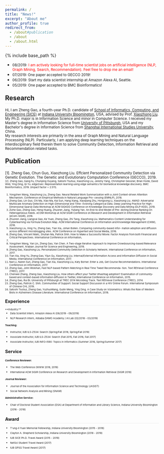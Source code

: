 ```yaml
---
permalink: /
title: "News!"
excerpt: "About me"
author_profile: true
redirect_from: 
  - /about#publication
  - /about
  - /about.html
---
```

<style>
.page__content p {
    margin: 0 0 0em;
}
p{
    /*margin: 0;*/
    /*padding: -30;*/
    /*line-height: 15px;*/
}
ul{
    /*margin: 0;*/
    /*padding: -30;*/
    line-height: 15px;
    margin-block-start: 0em;
    margin-block-end: 0em;
}
ul li, ol li {
    margin-bottom: 0.em;
}
h1, h2, h3, h4, h5, h6 {
	padding-bottom: 0.2em;
	margin: 1em 0 0.5em;
	border-bottom: 2px solid #f2f3f3;
}
</style>
{% include base_path %} 
* <small> 08/2019:</small> <small style="color:red">I am actively looking for full-time scientist jobs on artificial intelligence (NLP, Graph Mining, Search, Recommendation). Feel free to drop me an email!</small>  
* <small> 07/2019: One paper accepted to GECCO 2019!</small>  
* <small> 06/2019: Start my data scientist internship at Amazon Alexa AI, Seattle.</small>  
* <small> 05/2019: One paper accepted to BMC Bioinformatics!</small> 
<h2 id="research"> Research</h2>  

<small> Hi, I am Zheng Gao, a fourth-year Ph.D. candidate of [School of Informatics, Computing, and Engineering (SICE)](https://sice.indiana.edu/) at [Indiana University Bloomington](https://www.indiana.edu/), USA, advised by Prof. [Xiaozhong Liu](http://xiaozhong.website2.me). My Ph.D. major is in Information Science and minor in Computer Science. I received my Master's degree in Information Science from [University of Pittsburgh](https://www.pitt.edu/), USA and my Bachelor's degree in Information Science from [Shanghai International Studies University](http://en.shisu.edu.cn/), China.</small>  
<small>My research interests are primarily in the area of Graph Mining and Natural Language Processing (NLP). Particularly, I am applying deep learning techniques on the interdisciplinary field therein them to solve Community Detection, Information Retrieval and Recommendation related tasks.</small>
<h2 id="publication">Publication</h2> 

<small>[1]. Zheng Gao, Chun Guo, Xiaozhong Liu. Effcient Personalized Community Detection via Genetic
Evolution. The Genetic and Evolutionary Computation Conference (GECCO), 2019. <small> 
<small>[2]. Zheng Gao, Gang Fu, Chunping Ouyang, Satoshi Tsutsui, Xiaozhong Liu, Jeremy Yang, Christopher
Gessner, Brian Foote, David Wild, Ying Ding, Qi Yu. edge2vec: Representation learning using edge
semantics for biomedical knowledge discovery. BMC Bioinformatics, 2019. (impact factor = 2.511).<small>
1. Yongzhen Wang, Xiaozhong Liu, Zheng Gao. Neural Related Work Summarization with a Joint
Context-driven Attention Mechanism. Conference on Empirical Methods in Natural Language Pro-
cessing (EMNLP), 2018.
1. Zheng Gao, Lin Guo, Chi Ma, Xiao Ma, Kai Sun, Hang Xiang, Xiaoqiang Zhu, Hongsong Li,
Xiaozhong Liu. AMAD: Adversarial Multiscale Anomaly Detection on High-Dimensional and Time-
Evolving Categorical Data. Deep Learning Practice for High-Dimensional Sparse Data Workshop at
ACM SIGKDD Conference on Knowledge Discovery and Data Mining (DLP-KDD), 2019.
1. Zizhe Gao, Zheng Gao, Heng Huang, Zhuoren Jiang, Yuliang Yan. An End-to-end Model of Pre-
dicting Diverse Ranking On Heterogeneous Feeds. eCOM Workshop at ACM SIGIR Conference on
Research and Development in Information Retrieval (eCom-SIGIR), 2018.
1. Zhuoren Jiang, Liangcai Gao, Ke Yuan, Zheng Gao, Zhi Tang, Xiaozhong Liu. Mathematics Content
Understanding for Cyberlearning via Formula Evolution Map. ACM International Conference on
Information and Knowledge Management (CIKM), 2018.
1. Xiaozhong Liu, Xing Yu, Zheng Gao, Tian Xia, Johan Bollen. Comparing community-based infor-
mation adoption and diffusion across different microblogging sites. ACM Conference on Hypertext
and Social Media, 2016.
1. Zheng Gao, Vincent Malic, Shutian Ma, Patrick Shih. How to Make a Successful Movie: Factor
Analysis from both Financial and Critical Perspectives. International Conference on Information,
2019.
1. Yongzhen Wang, Yan Lin, Zheng Gao, Yan Chen. A Two-stage Iterative Approach to Improve
Crowdsourcing-based Relevance Assessment. Arabian Journal for Science and Engineering, 2019.
1. Zheng Gao, Xiaozhong Liu. Personalized Community Detection in Scholarly Network. International
Conference on Information, 2017.
1. Tian Xia, Xing Yu, Zheng Gao, Yijun Gu, Xiaozhong Liu. Internal/External Information Access
and Information Diffusion in Social Media. International Conference on Information, 2017.
1. Nan Li, Naren Suri, Zheng Gao, Tian Xia, Xiaozhong Liu, Katy Borner. Enter a Job, Get Course
Recommendations. International Conference on Information, 2017.
1. Zheng Gao, John Wolohan, Fast NLP-based Pattern Matching in Real Time Tweet Recommenda-
tion. Text REtrieval Conference (TREC), 2017.
1. Chenwei Zhang, Zheng Gao, Xiaozhong Liu. How others affect your Twitter #hashtag adoption?
Examination of community-based and context-based information diffusion in Twitter, International
Conference on Information, 2015.
1. Zheng Gao, Rui Bi. University of Pittsburgh at TREC 2014 Microblog Track. Text REtrieval
Conference (TREC), 2014.
1. Zheng Gao, Patrick C. Shih. Communities of Support: Social Support Discussion in a HIV Online
Forum. International Symposium of Chinese CHI, 2019.
1. Satoshi Tsutsui, Zheng Gao, YuzhuoWang, Guilin Meng, Ying Ding. A Case Study on Viziometrics:
Whats the Role of Western Blots in Alzheimers Disease Literature. International Conference on
Information, 2018.
</small>

<h2 id="experience">Experience</h2> 
<small>**Industry:**</small> 

* <small>Data Scientist Intern, Amazon Alexa AI (06/2019 - 09/2019)</small>  
* <small>NLP Research Intern, Alibaba DAMO Academy / AI Lab (02/2018 - 03/2019)</small>

<small>**Teaching:**</small> 
* <small>Instructor, IUB ILS-Z534: Search (Spring/Fall 2018, Spring/Fall 2019)</small>
* <small>Associate Instructor, IUB ILS-Z534: Search (Fall 2015, Fall 2016, Fall 2017)</small>
* <small>Associate Instructor, IUB INFO-I590: Topics in Informatics (Summer 2016, Spring/Summer 2017)</small>
<h2 id="service">Service</h2>  

<small>**Conference Reviewer:**</small>   
* <small>The Web Conference (WWW 2018, 2019)</small>  
* <small>International ACM SIGIR Conference on Research and Development in Information Retrieval (SIGIR 2018)</small>  

<small>**Journal Reviewer:**</small>  
* <small>Journal of the Association for Information Science and Technology (JASIST)</small>
* <small>Social Network Analysis and Mining (SNAM)</small> 

<small>**Administrative Service:**</small>    
* <small>Chair of Doctoral Student Association (DSA) at Department of Information and Library Science, Indiana University Bloomington (2016 - 2018) </small>
<h2 id="award"> Award</h2> 

* <small>T'ung-li Yuan Memorial Fellowship, Indiana University Bloomington (2015 - 2018)</small>
* <small>Clayton A. Shepherd Scholarship, Indiana University Bloomington (2018 - 2019) </small>
* <small>IUB SICE Ph.D. Travel Award (2015 - 2019)</small>
* <small>NetSci Student Travel Award (2017) </small>
* <small>IUB GPSG Travel Award (2017) </small>



















































